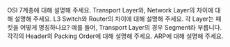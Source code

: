 OSI 7계층에 대해 설명해 주세요.
Transport Layer와, Network Layer의 차이에 대해 설명해 주세요.
L3 Switch와 Router의 차이에 대해 설명해 주세요.
각 Layer는 패킷을 어떻게 명칭하나요? 예를 들어, Transport Layer의 경우 Segment라 부릅니다.
각각의 Header의 Packing Order에 대해 설명해 주세요.
ARP에 대해 설명해 주세요.